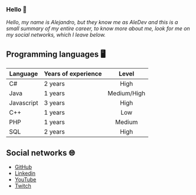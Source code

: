 ### Hello 👋

_Hello, my name is Alejandro, but they know me as AleDev and this is a small summary of my entire career, to know more about me, look for me on my social networks, which I leave below._

## Programming languages 🖥️

| Language | Years of experience | Level |
| ------------- | ------------- | :---: |
| C# | 2 years | High |
| Java | 1 years | Medium/High |
| Javascript | 3 years | High |
| C++ | 1 years | Low |
| PHP | 1 years | Medium |
| SQL | 2 years | High |

## Social networks 🌐

* [GitHub](https://github.com/AleDev11)
* [Linkedin](www.linkedin.com/in/alejandro-font-muñiz)
* [YouTube](https://www.youtube.com/channel/UCzFMIPWGu728lW2OIcLtaeQ)
* [Twitch](https://www.twitch.tv/aledev11)
